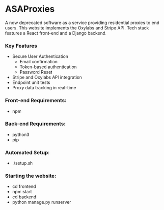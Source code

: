 # ASAProxies
A now deprecated software as a service providing residential proxies to end users. This website implements the Oxylabs and Stripe API. Tech stack features a React front-end and a Django backend.

### Key Features
- Secure User Authentication
  * Email confirmation
  * Token-based authentication
  * Password Reset
- Stripe and Oxylabs API integration
- Endpoint unit tests
- Proxy data tracking in real-time

### Front-end Requirements:

- npm

### Back-end Requirements:

- python3
- pip

### Automated Setup:

- ./setup.sh

### Starting the website:

- cd frontend
- npm start
- cd backend
- python manage.py runserver
